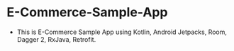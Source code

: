# E-Commerce-Sample-App

- This is E-Commerce Sample App using Kotlin, Android Jetpacks, Room, Dagger 2, RxJava, Retrofit.
